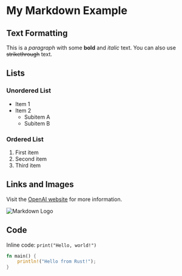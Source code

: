 # My Markdown Example

## Text Formatting

This is a *paragraph* with some **bold** and _italic_ text. You can also use ~~strikethrough~~ text.

## Lists

### Unordered List

- Item 1
- Item 2
  - Subitem A
  - Subitem B

### Ordered List

1. First item
2. Second item
3. Third item

## Links and Images

Visit the [OpenAI website](https://www.openai.com/) for more information.

![Markdown Logo](https://upload.wikimedia.org/wikipedia/commons/thumb/4/48/Markdown-mark.svg/128px-Markdown-mark.svg.png)

## Code

Inline code: `print("Hello, world!")`

```rust
fn main() {
    println!("Hello from Rust!");
}
